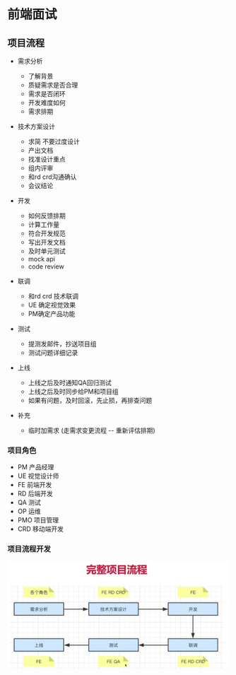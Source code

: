 # 前端面试




## 项目流程

- 需求分析
  - 了解背景
  - 质疑需求是否合理
  - 需求是否闭环
  - 开发难度如何
  - 需求排期
- 技术方案设计
  - 求简 不要过度设计
  - 产出文档
  - 找准设计重点
  - 组内评审
  - 和rd crd沟通确认
  - 会议结论
- 开发
  - 如何反馈排期
  - 计算工作量
  - 符合开发规范
  - 写出开发文档
  - 及时单元测试
  - mock api
  - code review
- 联调
  - 和rd crd 技术联调
  - UE 确定视觉效果
  - PM确定产品功能
- 测试
  - 提测发邮件，抄送项目组
  - 测试问题详细记录
- 上线
  - 上线之后及时通知QA回归测试
  - 上线之后及时同步给PM和项目组
  - 如果有问题，及时回滚，先止损，再排查问题

- 补充
  - 临时加需求 (走需求变更流程 -- 重新评估排期)

### 项目角色

- PM 产品经理
- UE 视觉设计师
- FE 前端开发
- RD 后端开发
- QA 测试
- OP 运维
- PMO 项目管理
- CRD 移动端开发

### 项目流程开发

![项目流程](../public/Snipaste_2025-04-03_16-40-55.jpg)